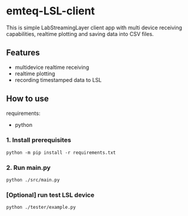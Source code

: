 # emteq-LSL-client

This is simple LabStreamingLayer client app with multi device receiving capabilities, realtime plotting and saving data into CSV files.

## Features

- multidevice realtime receiving
- realtime plotting
- recording timestamped data to LSL
## How to use

requirements:
- python

### 1. Install prerequisites

`python -m pip install -r requirements.txt`

### 2. Run main.py

`python ./src/main.py`

### [Optional] run test LSL device

`python ./tester/example.py`
